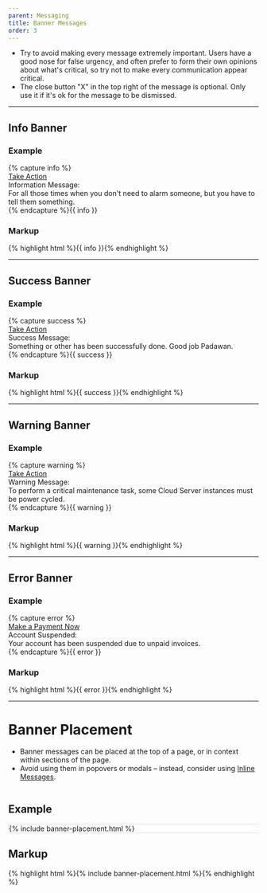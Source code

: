 ```yaml
---
parent: Messaging
title: Banner Messages
order: 3
---
```

<ul>
  <li>Try to avoid making every message extremely important.  Users have a good nose for false urgency, and often prefer to form their own opinions about what's critical, so try not to make every communication appear critical.</li>
  <li>The close button "X" in the top right of the message is optional.  Only use it if it's ok for the message to be dismissed.</li>
</ul>
<hr>
<h2>Info Banner</h2>
<h3>Example</h3>
{% capture info %}<div class="rs-message rs-status-info">
  <i class="rs-icon rs-message-icon"></i>
  <i type="button" class="rs-icon rs-icon-close"></i>
  <div class="rs-message-content">
    <a href="" class="rs-message-action">Take Action</a>
    <div class="rs-message-title">Information Message:</div>
    <div class="rs-message-description">
      For all those times when you don't need to alarm someone, but you have to tell them something.
    </div>
  </div>
</div>{% endcapture %}{{ info }}
<h3>Markup</h3>
<div class="collapsible-highlight">{% highlight html %}{{ info }}{% endhighlight %}</div>
<hr>
<h2>Success Banner</h2>
<h3>Example</h3>
{% capture success %}<div class="rs-message rs-status-ok">
  <i class="rs-icon rs-message-icon"></i>
  <i type="button" class="rs-icon rs-icon-close"></i>
  <div class="rs-message-content">
    <a href="" class="rs-message-action">Take Action</a>
    <div class="rs-message-title">Success Message:</div>
    <div class="rs-message-description">
      Something or other has been successfully done. Good job Padawan.
    </div>
  </div>
</div>{% endcapture %}{{ success }}
<h3>Markup</h3>
<div class="collapsible-highlight">{% highlight html %}{{ success }}{% endhighlight %}</div>
<hr>
<h2>Warning Banner</h2>
<h3>Example</h3>
{% capture warning %}<div class="rs-message rs-status-warning">
  <i class="rs-icon rs-message-icon"></i>
  <i type="button" class="rs-icon rs-icon-close"></i>
  <div class="rs-message-content">
    <a href="" class="rs-message-action">Take Action</a>
    <div class="rs-message-title">Warning Message:</div>
    <div class="rs-message-description">To perform a critical maintenance task, some Cloud Server instances must be power cycled.</div>
  </div>
</div>{% endcapture %}{{ warning }}
<h3>Markup</h3>
<div class="collapsible-highlight">{% highlight html %}{{ warning }}{% endhighlight %}</div>
<hr>
<h2>Error Banner</h2>
<h3>Example</h3>
{% capture error %}<div class="rs-message rs-status-error">
  <i class="rs-icon rs-message-icon"></i>
  <i type="button" class="rs-icon rs-icon-close"></i>
  <div class="rs-message-content">
    <a href="" class="rs-message-action">Make a Payment Now</a>
    <div class="rs-message-title">Account Suspended:</div>
    <div class="rs-message-description">Your account has been suspended due to unpaid invoices.</div>
  </div>
</div>{% endcapture %}{{ error }}
<h3>Markup</h3>
<div class="collapsible-highlight">{% highlight html %}{{ error }}{% endhighlight %}</div>
<hr>
<h1 class="light">Banner Placement</h1>
<ul>
<li>Banner messages can be placed at the top of a page, or in context within sections of the page.</li>
<li>Avoid using them in popovers or modals &ndash; instead, consider using <a href="">Inline Messages</a>.</li>
</ul>
<div style="overflow: hidden;">
  <div class="rs-pull-left">
    <h2>Example</h2>
    <div style="width: 600px; border: 1px #e0e0e0 solid; margin-right: 2em;">{% include banner-placement.html %}</div>
  </div>
  <div class="rs-pull-left">
    <h2>Markup</h2>{% highlight html %}{% include banner-placement.html %}{% endhighlight %}
  </div>
</div>
